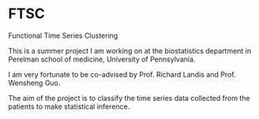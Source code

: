 # FTSC
Functional Time Series Clustering

This is a summer project I am working on at the biostatistics department in Perelman school of medicine, University of Pennsylvania.

I am very fortunate to be co-advised by Prof. Richard Landis and Prof. Wensheng Guo.

The aim of the project is to classify the time series data collected from the patients to make statistical inference.